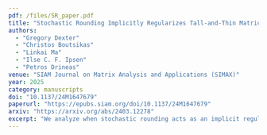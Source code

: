 ```yaml
---
pdf: /files/SR_paper.pdf
title: "Stochastic Rounding Implicitly Regularizes Tall-and-Thin Matrices"
authors:
  - "Gregory Dexter"
  - "Christos Boutsikas"
  - "Linkai Ma"
  - "Ilse C. F. Ipsen"
  - "Petros Drineas"
venue: "SIAM Journal on Matrix Analysis and Applications (SIMAX)"
year: 2025
category: manuscripts
doi: "10.1137/24M1647679"
paperurl: "https://epubs.siam.org/doi/10.1137/24M1647679"
arxiv: "https://arxiv.org/abs/2403.12278"
excerpt: "We analyze when stochastic rounding acts as an implicit regularizer for tall-and-thin linear systems."
---
```

